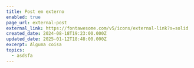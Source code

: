 ```yaml
---
title: Post em externo
enabled: true
page_url: external-post
external_link: https://fontawesome.com/v5/icons/external-link?s=solid
created_date: 2024-08-18T19:23:00.000Z
updated_date: 2025-01-12T18:48:00.000Z
excerpt: Alguma coisa
topics:
  - asdsfa
---
```

